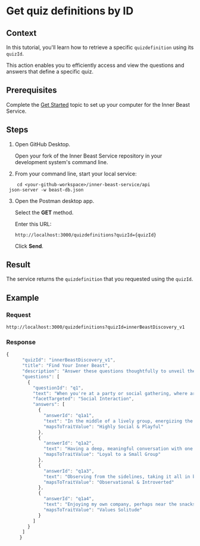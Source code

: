 # Get quiz definitions by ID

## Context

In this tutorial, you'll learn how to retrieve a specific `quizdefinition` using its `quizId`.

This action enables you to efficiently access and view the questions and answers that define a specific quiz.

## Prerequisites

Complete the [Get Started](../overview/get-started.md) topic to set up your computer for the Inner Beast Service.

## Steps

1. Open GitHub Desktop.

   Open your fork of the Inner Beast Service repository in your development system's command line.

2. From your command line, start your local service:

```shell
    cd <your-github-workspace>/inner-beast-service/api
 json-server -w beast-db.json
```

3. Open the Postman desktop app.  

   Select the **GET** method.
  
   Enter this URL:  

    ```shell
    http://localhost:3000/quizdefinitions?quizId={quizId}
    ```

    Click **Send**.

## Result

The service returns the `quizdefinition` that you requested using the `quizId`.

## Example

### Request

```shell
http://localhost:3000/quizdefinitions?quizId=innerBeastDiscovery_v1
```

### Response

```js
{
      "quizId": "innerBeastDiscovery_v1",
      "title": "Find Your Inner Beast",
      "description": "Answer these questions thoughtfully to unveil the animal spirit that resonates most with your personality.",
      "questions": [
        {
          "questionId": "q1",
          "text": "When you're at a party or social gathering, where are you most likely to be found?",
          "facetTargeted": "Social Interaction",
          "answers": [
            {
              "answerId": "q1a1",
              "text": "In the middle of a lively group, energizing the conversation.",
              "mapsToTraitValue": "Highly Social & Playful" 
            },
            {
              "answerId": "q1a2",
              "text": "Having a deep, meaningful conversation with one or two people.",
              "mapsToTraitValue": "Loyal to a Small Group"
            },
            {
              "answerId": "q1a3",
              "text": "Observing from the sidelines, taking it all in before engaging.",
              "mapsToTraitValue": "Observational & Introverted"
            },
            {
              "answerId": "q1a4",
              "text": "Enjoying my own company, perhaps near the snacks, perfectly content.",
              "mapsToTraitValue": "Values Solitude"
            }
          ]
        }
      ]
     }
```
